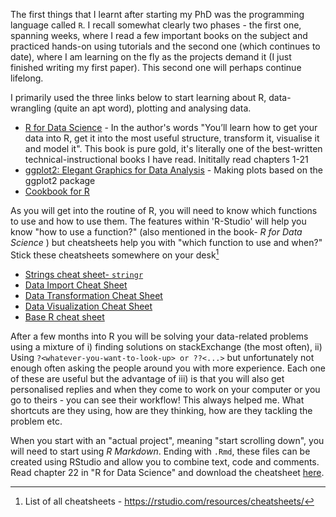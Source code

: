 The first things that I learnt after starting my PhD was the programming language called `R`. I recall somewhat clearly two phases - the first one, spanning weeks, where I read a few important books on the subject and practiced hands-on using tutorials and the second one (which continues to date), where I am learning on the fly as the projects demand it (I just finished writing my first paper). This second one will perhaps continue lifelong. 

I primarily used the three links below to start learning about R, data-wrangling (quite an apt word), plotting and analysing data.

* [R for Data Science](https://r4ds.had.co.nz/) - In the author's words "You’ll learn how to get your data into R, get it into the most useful structure, transform it, visualise it and model it".  This book is pure gold, it's literally one of the best-written technical-instructional books I have read. Inititally read chapters 1-21
* [ggplot2: Elegant Graphics for Data Analysis](https://ggplot2-book.org/) - Making plots based on the ggplot2 package
* [Cookbook for R ](http://www.cookbook-r.com/)

As you will get into the routine of R, you will need to know which functions to use and how to use them. The features within 'R-Studio' will help you know "how to use a function?" (also mentioned in the book- *R for Data Science* ) but cheatsheets help you with "which function to use and when?"
Stick these cheatsheets somewhere on your desk[^1]
* [Strings cheat sheet- `stringr`](https://github.com/rstudio/cheatsheets/raw/master/strings.pdf)
* [Data Import Cheat Sheet](https://github.com/rstudio/cheatsheets/raw/master/data-import.pdf)
* [Data Transformation Cheat Sheet](https://github.com/rstudio/cheatsheets/raw/master/data-transformation.pdf)
* [Data Visualization Cheat Sheet](https://github.com/rstudio/cheatsheets/raw/master/data-visualization-2.1.pdf)
* [Base R cheat sheet](http://github.com/rstudio/cheatsheets/raw/master/base-r.pdf)

[^1]: List of all cheatsheets - https://rstudio.com/resources/cheatsheets/

After a few months into R you will be solving your data-related problems using a mixture of i) finding solutions on stackExchange (the most often), ii) Using `?<whatever-you-want-to-look-up> or ??<...>` but unfortunately not enough often asking the people around you with more experience. Each one of these are useful but the advantage of iii) is that you will also get personalised replies and when they come to work on your computer or you go to theirs - you can see their workflow! This always helped me. What shortcuts are they using, how are they thinking, how are they tackling the problem etc.

When you start with an "actual project", meaning "start scrolling down", you will need to start using *R Markdown*. Ending with `.Rmd`, these files can be created using RStudio and allow you to combine text, code and comments. Read chapter 22 in "R for Data Science" and download the cheatsheet [here](https://www.rstudio.com/wp-content/uploads/2015/03/rmarkdown-reference.pdf).
